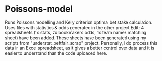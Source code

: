 # Poissons-model
Runs Poissons modelling and Kelly criterion optimal bet stake calculation. Uses files with statistics &amp; odds generated in the other project
Edit: 4 spreadsheets (1x stats, 2x bookmakers odds, 1x team names matching sheet) have been added.
These sheets have been generated using my scripts from "understat_beftfair_scrap" project.
Personally, I do process this data in an Excel spreadsheet, as it gives a better control over data and it is easier to understand than the code uploaded here.
